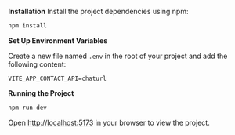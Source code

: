 **Installation**
Install the project dependencies using npm:
```bash
npm install 
```
**Set Up Environment Variables**

Create a new file named `.env` in the root of your project and add the following content:

```env
VITE_APP_CONTACT_API=chaturl
```

**Running the Project**
```bash
npm run dev
```

Open [http://localhost:5173](http://localhost:5173) in your browser to view the project.

